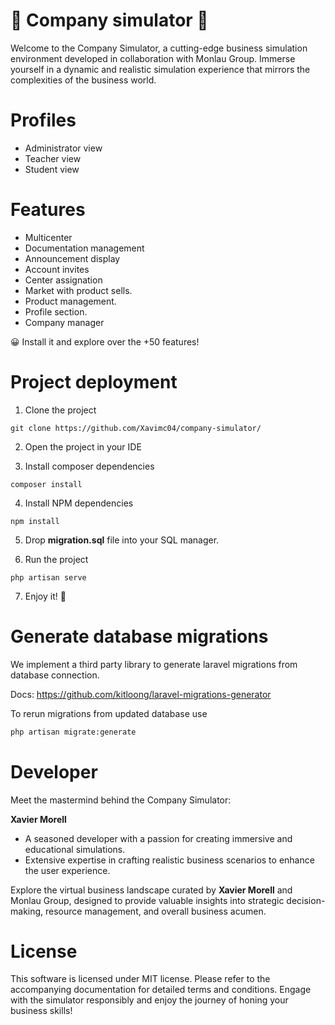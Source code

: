 # 🔋 Company simulator 🔋

Welcome to the Company Simulator, a cutting-edge business simulation environment developed in collaboration with Monlau Group. Immerse yourself in a dynamic and realistic simulation experience that mirrors the complexities of the business world.

# Profiles 

- Administrator view
- Teacher view
- Student view

# Features

- Multicenter
- Documentation management
- Announcement display
- Account invites
- Center assignation
- Market with product sells. 
- Product management. 
- Profile section. 
- Company manager

😀 Install it and explore over the +50 features!

# Project deployment

1. Clone the project

```ssh
git clone https://github.com/Xavimc04/company-simulator/
```

2. Open the project in your IDE

3. Install composer dependencies

```ssh
composer install
```

4. Install NPM dependencies

```ssh
npm install
```

5. Drop **migration.sql** file into your SQL manager. 

6. Run the project

```ssh
php artisan serve
```

7. Enjoy it! 🥳

# Generate database migrations

We implement a third party library to generate laravel migrations from database connection. 

Docs: https://github.com/kitloong/laravel-migrations-generator

To rerun migrations from updated database use

```bash
php artisan migrate:generate
```

# Developer

Meet the mastermind behind the Company Simulator:

**Xavier Morell**

- A seasoned developer with a passion for creating immersive and educational simulations.
- Extensive expertise in crafting realistic business scenarios to enhance the user experience.

Explore the virtual business landscape curated by **Xavier Morell** and Monlau Group, designed to provide valuable insights into strategic decision-making, resource management, and overall business acumen.

# License

This software is licensed under MIT license. Please refer to the accompanying documentation for detailed terms and conditions. Engage with the simulator responsibly and enjoy the journey of honing your business skills!